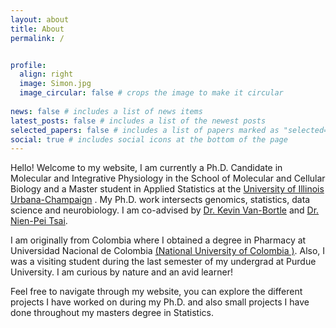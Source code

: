 ```yaml
---
layout: about
title: About
permalink: /


profile:
  align: right
  image: Simon.jpg
  image_circular: false # crops the image to make it circular
  
news: false # includes a list of news items
latest_posts: false # includes a list of the newest posts
selected_papers: false # includes a list of papers marked as "selected={true}"
social: true # includes social icons at the bottom of the page
---
```

Hello! Welcome to my website, I am currently a Ph.D. Candidate in Molecular and Integrative Physiology in the School of Molecular and Cellular Biology and  a Master student in Applied Statistics at the [University of Illinois Urbana-Champaign](https://illinois.edu/) . My Ph.D. work intersects genomics, statistics, data science and neurobiology. I am co-advised by [Dr. Kevin Van-Bortle](https://www.vanbortlelab.com/) and [Dr. Nien-Pei Tsai](https://nptsai.web.illinois.edu/wp/).

I am originally from Colombia where I obtained a degree in Pharmacy at Universidad Nacional de Colombia [(National University of Colombia )](https://ciencias.bogota.unal.edu.co/areasCurriculares/farmacia/inicio). Also, I was a visiting student during the last semester of my undergrad at Purdue University. I am curious by nature and an avid learner!

Feel free to navigate through my website, you can explore the different projects I have worked on during my Ph.D. and also small projects I have done throughout my masters degree in Statistics. 
